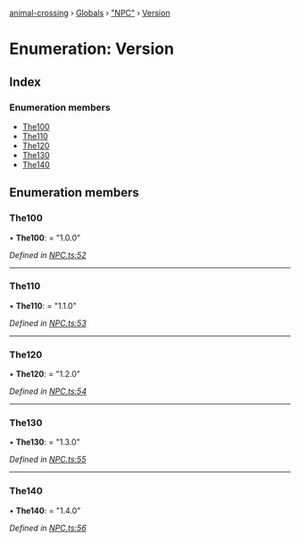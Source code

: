 [animal-crossing](../README.md) › [Globals](../globals.md) › ["NPC"](../modules/_npc_.md) › [Version](_npc_.version.md)

# Enumeration: Version

## Index

### Enumeration members

* [The100](_npc_.version.md#the100)
* [The110](_npc_.version.md#the110)
* [The120](_npc_.version.md#the120)
* [The130](_npc_.version.md#the130)
* [The140](_npc_.version.md#the140)

## Enumeration members

###  The100

• **The100**: = "1.0.0"

*Defined in [NPC.ts:52](https://github.com/Norviah/animal-crossing/blob/4ad5c16/module/types/NPC.ts#L52)*

___

###  The110

• **The110**: = "1.1.0"

*Defined in [NPC.ts:53](https://github.com/Norviah/animal-crossing/blob/4ad5c16/module/types/NPC.ts#L53)*

___

###  The120

• **The120**: = "1.2.0"

*Defined in [NPC.ts:54](https://github.com/Norviah/animal-crossing/blob/4ad5c16/module/types/NPC.ts#L54)*

___

###  The130

• **The130**: = "1.3.0"

*Defined in [NPC.ts:55](https://github.com/Norviah/animal-crossing/blob/4ad5c16/module/types/NPC.ts#L55)*

___

###  The140

• **The140**: = "1.4.0"

*Defined in [NPC.ts:56](https://github.com/Norviah/animal-crossing/blob/4ad5c16/module/types/NPC.ts#L56)*
